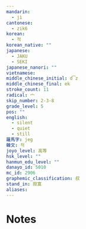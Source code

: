 ```yaml
---
mandarin:
  - jì
cantonese:
  - zik6
korean:
  - 적
korean_native: ""
japanese:
  - JAKU
  - SEKI
japanese_nanori: ""
vietnamese:
middle_chinese_initial: d͡z
middle_chinese_final: ek
stroke_count: 11
radical: 宀
skip_number: 2-3-8
grade_level: 5
pos: ""
english:
  - silent
  - quiet
  - still
羅馬字: jeg
韓文: 적
joyo_level: 高等
hsk_level: ""
hanmun_edu_level: ""
danayo_id: 5010
mc_id: 2906
graphemic_classification: 叔
stand_in: 寂寞
aliases:
---
```


# Notes
